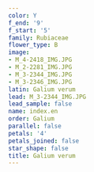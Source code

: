 ```yaml
---
color: Y
f_end: '9'
f_start: '5'
family: Rubiaceae
flower_type: B
image:
- M_4-2418_IMG.JPG
- M_2-2281_IMG.JPG
- M_3-2344_IMG.JPG
- M_3-2346_IMG.JPG
latin: Galium verum
lead: M_3-2344_IMG.JPG
lead_sample: false
name: index.en
order: Galium
parallel: false
petals: '4'
petals_joined: false
star_shape: false
title: Galium verum
---
```

